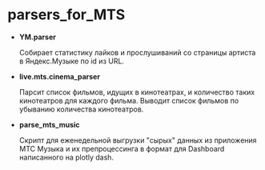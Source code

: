 # parsers_for_MTS

* **YM.parser**

  Собирает статистику лайков и прослушиваний со страницы артиста в Яндекс.Музыке по id из URL.


* **live.mts.cinema_parser**

  Парсит список фильмов, идущих в кинотеатрах, и количество таких кинотеатров для каждого фильма.
  Выводит список фильмов по убыванию количества кинотеатров.


* **parse_mts_music**

  Скрипт для еженедельной выгрузки "сырых" данных из приложения МТС Музыка и их препроцессинга в формат для Dashboard написанного на plotly dash.
